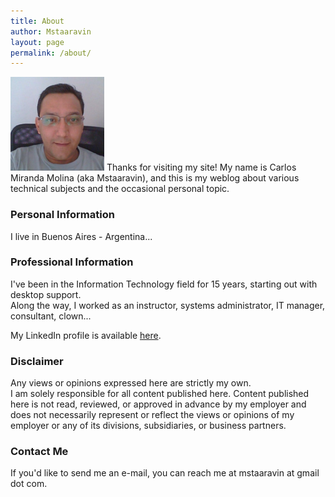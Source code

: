 ```yaml
---
title: About
author: Mstaaravin
layout: page
permalink: /about/
---
```


<img src="/public/img/slowe-inside-small-02-150x150.png" alt="" title="Scott Lowe" width="150" height="150" />
Thanks for visiting my site! My name is Carlos Miranda Molina (aka Mstaaravin), and this is my weblog about various technical subjects and the occasional personal topic.

### Personal Information

I live in Buenos Aires - Argentina...

### Professional Information

I've been in the Information Technology field for 15 years, starting out with desktop support.  
Along the way, I worked as an instructor, systems administrator, IT manager, consultant, clown...

My LinkedIn profile is available [here][1].

### Disclaimer

Any views or opinions expressed here are strictly my own.  
I am solely responsible for all content published here. Content published here is not read, reviewed, or approved in advance by my employer and does not necessarily represent or reflect the views or opinions of my employer or any of its divisions, subsidiaries, or business partners.

### Contact Me

If you'd like to send me an e-mail, you can reach me at mstaaravin at gmail dot com.

[1]: http://www.linkedin.com/in/cmngen